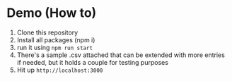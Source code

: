 # Demo (How to)

1. Clone this repository
2. Install all packages (npm i)
3. run it using `npm run start`
4. There's a sample .csv attached that can be extended with more entries if needed, but it holds a couple for testing purposes
5. Hit up `http://localhost:3000`
